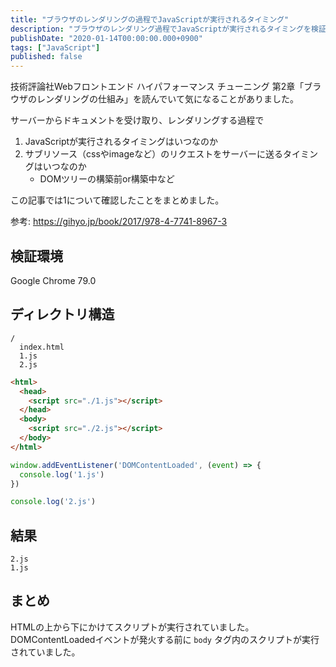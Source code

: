 ```yaml
---
title: "ブラウザのレンダリングの過程でJavaScriptが実行されるタイミング"
description: "ブラウザのレンダリング過程でJavaScriptが実行されるタイミングを検証しました。HTMLを上から順にスクリプトが実行されることを確認しました。"
publishDate: "2020-01-14T00:00:00.000+0900"
tags: ["JavaScript"]
published: false
---
```


技術評論社Webフロントエンド ハイパフォーマンス チューニング 第2章「ブラウザのレンダリングの仕組み」を読んでいて気になることがありました。

サーバーからドキュメントを受け取り、レンダリングする過程で

1. JavaScriptが実行されるタイミングはいつなのか
2. サブリソース（cssやimageなど）のリクエストをサーバーに送るタイミングはいつなのか
   - DOMツリーの構築前or構築中など

この記事では1について確認したことをまとめました。

参考: https://gihyo.jp/book/2017/978-4-7741-8967-3

## 検証環境

Google Chrome 79.0

## ディレクトリ構造

```
/
  index.html
  1.js
  2.js
```

```html title="index.html"
<html>
  <head>
    <script src="./1.js"></script>
  </head>
  <body>
    <script src="./2.js"></script>
  </body>
</html>
```

```js title="1.js"
window.addEventListener('DOMContentLoaded', (event) => {
  console.log('1.js')
})
```

```js title="2.js"
console.log('2.js')
```

## 結果

```
2.js
1.js
```

## まとめ

HTMLの上から下にかけてスクリプトが実行されていました。DOMContentLoadedイベントが発火する前に `body` タグ内のスクリプトが実行されていました。

